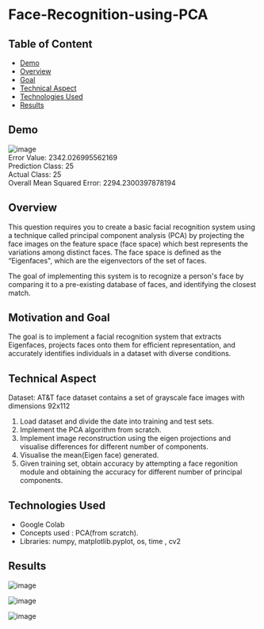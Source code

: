 # Face-Recognition-using-PCA

## Table of Content
  * [Demo](#demo)
  * [Overview](#overview)
  * [Goal](#goal)
  * [Technical Aspect](#technical-aspect)
  * [Technologies Used](#technologies-used)
  * [Results](#results)

## Demo
![image](https://github.com/Sagnick0907/Face-Recognition-using-PCA/assets/76872499/7ed65a6e-408d-4da8-9ab8-456a3a767f89)  
Error Value: 2342.026995562169  
Prediction Class: 25  
Actual Class: 25  
Overall Mean Squared Error: 2294.2300397878194  

## Overview  
This question requires you to create a basic facial recognition system using a technique called principal component analysis (PCA) by projecting the face images on the feature space (face space) which best
represents the variations among distinct faces. The face space is defined as the “Eigenfaces", which are the eigenvectors of the set of faces.  

The goal of implementing this system is to recognize a person's face by comparing it to a pre-existing database of faces, and identifying the closest match.  


## Motivation and Goal  
The goal is to implement a facial recognition system that extracts Eigenfaces, projects faces onto them for efficient representation, and accurately identifies individuals in a dataset with diverse conditions.    

## Technical Aspect  
Dataset: AT&T face dataset contains a set of grayscale face images with dimensions 92x112    

1. Load dataset and divide the date into training and test sets.  
2. Implement the PCA algorithm from scratch.  
3. Implement image reconstruction using the eigen projections and visualise differences for different number of components.  
4. Visualise the mean(Eigen face) generated.  
5. Given training set, obtain accuracy by attempting a face regonition module and obtaining the accuracy for different number of principal components.  

## Technologies Used
- Google Colab  
- Concepts used : PCA(from scratch).    
- Libraries: numpy, matplotlib.pyplot, os, time , cv2

## Results

![image](https://github.com/Sagnick0907/Face-Recognition-using-PCA/assets/76872499/9376aa68-b037-497d-b828-8362bb37abfc)    


![image](https://github.com/Sagnick0907/Face-Recognition-using-PCA/assets/76872499/19b2af55-68e5-403f-ada9-13a1679b6831)  


![image](https://github.com/Sagnick0907/Face-Recognition-using-PCA/assets/76872499/bb3be128-ca57-4c41-a052-9d8cef97ad76)  




